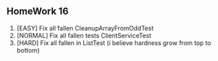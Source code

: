 ## HomeWork 16

1. [EASY] Fix all fallen CleanupArrayFromOddTest  
2. [NORMAL] Fix all fallen tests ClientServiceTest  
3. [HARD] Fix all fallen in ListTest (i believe hardness grow from top to bottom)